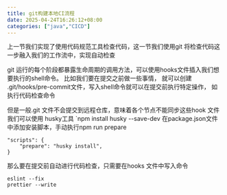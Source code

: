 ```yaml
---
title: git构建本地CI流程
date: 2025-04-24T16:26:12+08:00   
categories: ["java","CICD"]
---
```

上一节我们实现了使用代码规范工具检查代码，这一节我们使用git 将检查代码这一步融入我们的工作流中，实现自动检查


git 运行的每个阶段都暴露生命周期的调用方法，可以使用hooks文件插入我们想要执行的shell命令。
比如我们要在提交之前做一些事情， 就可以创建 .git/hooks/pre-commit文件，写入shell命令就可以在提交前执行特定操作， 如执行代码检查命令

但是一般.git 文件不会提交到远程仓库，意味着各个节点不能同步这些hook 文件
我们可以使用 husky工具
`npm install husky --save-dev
在package.json文件中添加安装脚本，手动执行npm run prepare
```
"scripts": {
    "prepare": "husky install",
}
```


那么要在提交前自动进行代码检查，只需要在hooks 文件中写入命令
```
eslint --fix
prettier --write
```
